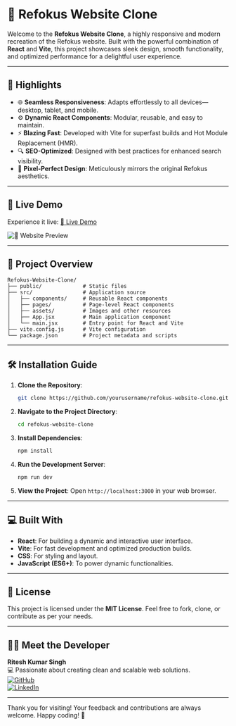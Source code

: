 # 🚀 Refokus Website Clone

Welcome to the **Refokus Website Clone**, a highly responsive and modern recreation of the Refokus website. Built with the powerful combination of **React** and **Vite**, this project showcases sleek design, smooth functionality, and optimized performance for a delightful user experience.

---

## 🌟 Highlights

- 🌐 **Seamless Responsiveness**: Adapts effortlessly to all devices—desktop, tablet, and mobile.
- ⚙️ **Dynamic React Components**: Modular, reusable, and easy to maintain.
- ⚡ **Blazing Fast**: Developed with Vite for superfast builds and Hot Module Replacement (HMR).
- 🔍 **SEO-Optimized**: Designed with best practices for enhanced search visibility.
- 🎨 **Pixel-Perfect Design**: Meticulously mirrors the original Refokus aesthetics.

---

## 🎥 Live Demo

Experience it live: [🔗 Live Demo](https://refokus-clone-five-jade.vercel.app/)

![🌟 Website Preview](https://i.postimg.cc/Qt1FNhLp/Screenshot-2025-01-21-143300.png)

---

## 📂 Project Overview

```plaintext
Refokus-Website-Clone/
├── public/             # Static files
├── src/                # Application source
│   ├── components/     # Reusable React components
│   ├── pages/          # Page-level React components
│   ├── assets/         # Images and other resources
│   ├── App.jsx         # Main application component
│   └── main.jsx        # Entry point for React and Vite
├── vite.config.js      # Vite configuration
└── package.json        # Project metadata and scripts
```

---

## 🛠️ Installation Guide

1. **Clone the Repository**:
   ```bash
   git clone https://github.com/yourusername/refokus-website-clone.git
   ```

2. **Navigate to the Project Directory**:
   ```bash
   cd refokus-website-clone
   ```

3. **Install Dependencies**:
   ```bash
   npm install
   ```

4. **Run the Development Server**:
   ```bash
   npm run dev
   ```

5. **View the Project**:
   Open `http://localhost:3000` in your web browser.

---

## 💻 Built With

- **React**: For building a dynamic and interactive user interface.
- **Vite**: For fast development and optimized production builds.
- **CSS**: For styling and layout.
- **JavaScript (ES6+)**: To power dynamic functionalities.

---

## 📜 License

This project is licensed under the **MIT License**. Feel free to fork, clone, or contribute as per your needs.

---

## 👨‍💻 Meet the Developer

**Ritesh Kumar Singh**  
💻 Passionate about creating clean and scalable web solutions.  
[![GitHub](https://img.shields.io/badge/-GitHub-black?style=flat&logo=github)](https://github.com/RiteshSinghCS)  
[![LinkedIn](https://img.shields.io/badge/-LinkedIn-blue?style=flat&logo=linkedin)](https://www.linkedin.com/in/riteshkumarsinghcs/)

---

Thank you for visiting! Your feedback and contributions are always welcome. Happy coding! 🚀

